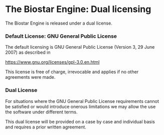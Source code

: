 # The Biostar Engine: Dual licensing

The Biostar Engine is released under a dual license.

### Default License: GNU General Public License

The default licensing is GNU General Public License (Version 3, 29 June 2007) 
as described in

https://www.gnu.org/licenses/gpl-3.0.en.html

This license is free of charge, irrevocable and applies if no other agreements were made.

### Dual License

For situations where the GNU General Public License requirements cannot be satisfied or 
would introduce onerous limitations we may allow the use the software under different terms.

This dual license will be provided on a case by case and individual basis 
and requires a prior written agreement.
